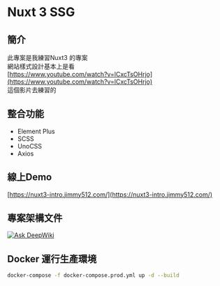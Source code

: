 # Nuxt 3 SSG

## 簡介

此專案是我練習Nuxt3 的專案  
網站樣式設計基本上是看  
[https://www.youtube.com/watch?v=lCxcTsOHrjo](https://www.youtube.com/watch?v=lCxcTsOHrjo)  
這個影片去練習的

## 整合功能

* Element Plus
* SCSS
* UnoCSS
* Axios

## 線上Demo
[https://nuxt3-intro.jimmy512.com/](https://nuxt3-intro.jimmy512.com/)

## 專案架構文件
[![Ask DeepWiki](https://deepwiki.com/badge.svg)](https://deepwiki.com/Jimmyy512-WebSite/Nuxt3_SSG_Test)

## Docker 運行生產環境

```sh
docker-compose -f docker-compose.prod.yml up -d --build
```
